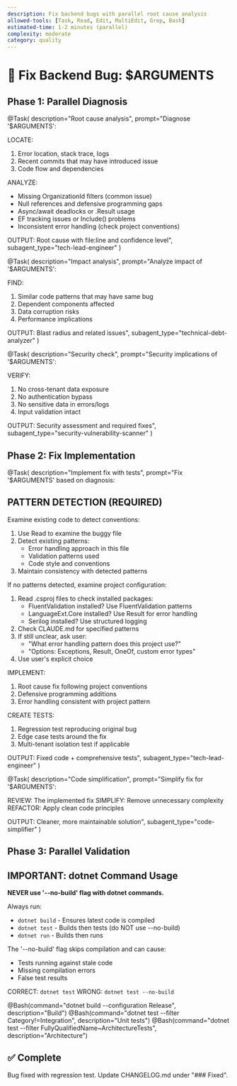 ```yaml
---
description: Fix backend bugs with parallel root cause analysis
allowed-tools: [Task, Read, Edit, MultiEdit, Grep, Bash]
estimated-time: 1-2 minutes (parallel)
complexity: moderate
category: quality
---
```


# 🔧 Fix Backend Bug: $ARGUMENTS

## Phase 1: Parallel Diagnosis

@Task(
  description="Root cause analysis",
  prompt="Diagnose '$ARGUMENTS':
  
  LOCATE:
  1. Error location, stack trace, logs
  2. Recent commits that may have introduced issue
  3. Code flow and dependencies
  
  ANALYZE:
  - Missing OrganizationId filters (common issue)
  - Null references and defensive programming gaps
  - Async/await deadlocks or .Result usage
  - EF tracking issues or Include() problems
  - Inconsistent error handling (check project conventions)
  
  OUTPUT: Root cause with file:line and confidence level",
  subagent_type="tech-lead-engineer"
)

@Task(
  description="Impact analysis",
  prompt="Analyze impact of '$ARGUMENTS':
  
  FIND:
  1. Similar code patterns that may have same bug
  2. Dependent components affected
  3. Data corruption risks
  4. Performance implications
  
  OUTPUT: Blast radius and related issues",
  subagent_type="technical-debt-analyzer"
)

@Task(
  description="Security check",
  prompt="Security implications of '$ARGUMENTS':
  
  VERIFY:
  1. No cross-tenant data exposure
  2. No authentication bypass
  3. No sensitive data in errors/logs
  4. Input validation intact
  
  OUTPUT: Security assessment and required fixes",
  subagent_type="security-vulnerability-scanner"
)

## Phase 2: Fix Implementation

@Task(
  description="Implement fix with tests",
  prompt="Fix '$ARGUMENTS' based on diagnosis:

  ## PATTERN DETECTION (REQUIRED)

  Examine existing code to detect conventions:

  1. Use Read to examine the buggy file
  2. Detect existing patterns:
     - Error handling approach in this file
     - Validation patterns used
     - Code style and conventions
  3. Maintain consistency with detected patterns

  If no patterns detected, examine project configuration:
  1. Read .csproj files to check installed packages:
     - FluentValidation installed? Use FluentValidation patterns
     - LanguageExt.Core installed? Use Result<T> for error handling
     - Serilog installed? Use structured logging
  2. Check CLAUDE.md for specified patterns
  3. If still unclear, ask user:
     - "What error handling pattern does this project use?"
     - "Options: Exceptions, Result<T>, OneOf, custom error types"
  4. Use user's explicit choice

  IMPLEMENT:
  1. Root cause fix following project conventions
  2. Defensive programming additions
  3. Error handling consistent with project pattern

  CREATE TESTS:
  1. Regression test reproducing original bug
  2. Edge case tests around the fix
  3. Multi-tenant isolation test if applicable

  OUTPUT: Fixed code + comprehensive tests",
  subagent_type="tech-lead-engineer"
)

@Task(
  description="Code simplification",
  prompt="Simplify fix for '$ARGUMENTS':
  
  REVIEW: The implemented fix
  SIMPLIFY: Remove unnecessary complexity
  REFACTOR: Apply clean code principles
  
  OUTPUT: Cleaner, more maintainable solution",
  subagent_type="code-simplifier"
)

## Phase 3: Parallel Validation

## IMPORTANT: dotnet Command Usage

**NEVER use '--no-build' flag with dotnet commands.**

Always run:
- `dotnet build` - Ensures latest code is compiled
- `dotnet test` - Builds then tests (do NOT use --no-build)
- `dotnet run` - Builds then runs

The '--no-build' flag skips compilation and can cause:
- Tests running against stale code
- Missing compilation errors
- False test results

CORRECT: `dotnet test`
WRONG: `dotnet test --no-build`

@Bash(command="dotnet build --configuration Release", description="Build")
@Bash(command="dotnet test --filter Category!=Integration", description="Unit tests")
@Bash(command="dotnet test --filter FullyQualifiedName~ArchitectureTests", description="Architecture")

## ✅ Complete
Bug fixed with regression test. Update CHANGELOG.md under "### Fixed".